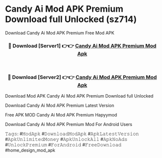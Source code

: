 # Candy Ai Mod APK Premium Download full Unlocked (sz714)
Download Candy Ai Mod APK Premium Free Mod APK

<div align="center">
<h3>🔴 Download [Server1] 👉👉 <a href="https://apkcomod.com?title=Candy_Ai_Mod_APK_Premium">Candy Ai Mod APK Premium Mod Apk</a></h3><br>

<h3>🔴 Download [Server2] 👉👉 <a href="https://apkcomod.com?title=Candy_Ai_Mod_APK_Premium">Candy Ai Mod APK Premium Mod Apk</a></h3>
</div>


Download Mod APK Candy Ai Mod APK Premium Download full Unlocked

Download Candy Ai Mod APK Premium Latest Version

Free APK MOD Candy Ai Mod APK Premium Hapyymod

Download Candy Ai Mod APK Premium Mod For Android Users

𝚃𝚊𝚐𝚜: #𝙼𝚘𝚍𝙰𝚙𝚔 #𝙳𝚘𝚠𝚗𝚕𝚘𝚊𝚍𝙼𝚘𝚍𝙰𝚙𝚔 #𝙰𝚙𝚔𝙻𝚊𝚝𝚎𝚜𝚝𝚅𝚎𝚛𝚜𝚒𝚘𝚗 #𝙰𝚙𝚔𝚄𝚗𝚕𝚒𝚖𝚒𝚝𝚎𝚍𝙼𝚘𝚗𝚎𝚢 #𝙰𝚙𝚔𝚄𝚗𝚕𝚘𝚌𝚔𝙰𝚕𝚕 #𝙰𝚙𝚔𝙽𝚘𝙰𝚍𝚜 #𝚄𝚗𝚕𝚘𝚌𝚔𝙿𝚛𝚎𝚖𝚒𝚞𝚖 #𝙵𝚘𝚛𝙰𝚗𝚍𝚛𝚘𝚒𝚍 #𝙵𝚛𝚎𝚎𝙳𝚘𝚠𝚗𝚕𝚘𝚊𝚍 #home_design_mod_apk